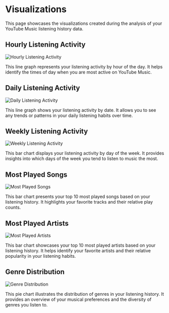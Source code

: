 # Visualizations

This page showcases the visualizations created during the analysis of your YouTube Music listening history data.

## Hourly Listening Activity

![Hourly Listening Activity](images/hourly_activity.png)

This line graph represents your listening activity by hour of the day. It helps identify the times of day when you are most active on YouTube Music.

## Daily Listening Activity

![Daily Listening Activity](images/daily_activity.png)

This line graph shows your listening activity by date. It allows you to see any trends or patterns in your daily listening habits over time.

## Weekly Listening Activity

![Weekly Listening Activity](images/weekly_activity.png)

This bar chart displays your listening activity by day of the week. It provides insights into which days of the week you tend to listen to music the most.

## Most Played Songs

![Most Played Songs](images/most_played_songs.png)

This bar chart presents your top 10 most played songs based on your listening history. It highlights your favorite tracks and their relative play counts.

## Most Played Artists

![Most Played Artists](images/most_played_artists.png)

This bar chart showcases your top 10 most played artists based on your listening history. It helps identify your favorite artists and their relative popularity in your listening habits.

## Genre Distribution

![Genre Distribution](images/genre_distribution.png)

This pie chart illustrates the distribution of genres in your listening history. It provides an overview of your musical preferences and the diversity of genres you listen to.
